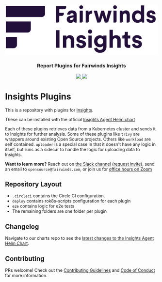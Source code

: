 <div align="center" class="no-border">
  <img src="logo.png" alt="Insights Logo" width="650">
  <br>
  <h3>Report Plugins for Fairwinds Insights</h3>
  <a href="https://opensource.org/licenses/Apache-2.0">
    <img src="https://img.shields.io/badge/license-Apache2-brightgreen.svg">
  </a>
  <a href="https://circleci.com/gh/FairwindsOps/insights-plugins">
    <img src="https://circleci.com/gh/FairwindsOps/insights-plugins.svg?style=svg">
  </a>
</div>

# Insights Plugins
This is a repository with plugins for [Insights](https://insights.fairwinds.com).

These can be installed with the official [Insights Agent Helm chart](https://github.com/FairwindsOps/charts/tree/master/stable/insights-agent)

Each of these plugins retrieves data from a Kubernetes cluster and sends it to Insights for further analysis. Some of these plugins like `trivy` are wrappers around existing Open Source projects. Others like `workload` are self contained. `uploader` is a special case in that it doesn't have any logic in itself, but runs as a sidecar to handle the logic for uploading data to Insights.

**Want to learn more?** Reach out on [the Slack channel](https://fairwindscommunity.slack.com/messages/fairwinds-insights) ([request invite](https://join.slack.com/t/fairwindscommunity/shared_invite/zt-e3c6vj4l-3lIH6dvKqzWII5fSSFDi1g)), send an email to `opensource@fairwinds.com`, or join us for [office hours on Zoom](https://fairwindscommunity.slack.com/messages/office-hours)


## Repository Layout

* `.circleci` contains the Circle CI configuration.
* `deploy` contains rok8s-scripts configuration for each plugin
* `e2e` contains logic for e2e tests
* The remaining folders are one folder per plugin

## Changelog
Navigate to our charts repo to see the [latest changes to the Insights Agent Helm Chart](https://github.com/FairwindsOps/charts/blob/master/stable/insights-agent/CHANGELOG.md).

## Contributing

PRs welcome! Check out the [Contributing Guidelines](CONTRIBUTING.md) and
[Code of Conduct](CODE_OF_CONDUCT.md) for more information.
